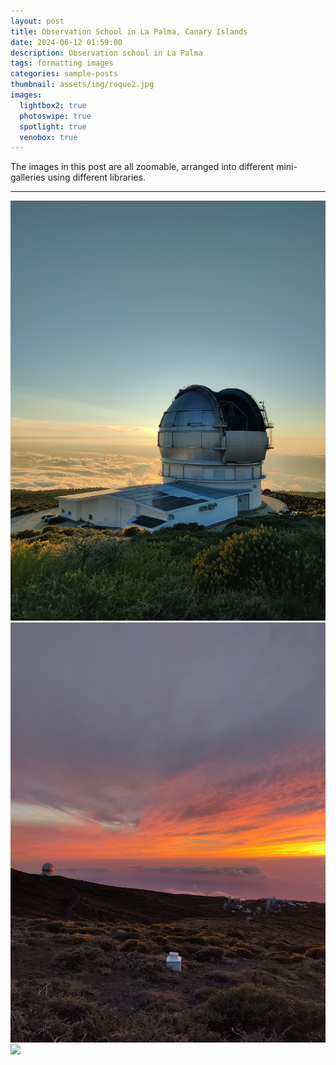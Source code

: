 ```yaml
---
layout: post
title: Observation School in La Palma, Canary Islands
date: 2024-06-12 01:59:00
description: Observation school in La Palma
tags: formatting images
categories: sample-posts
thumbnail: assets/img/roque2.jpg
images:
  lightbox2: true
  photoswipe: true
  spotlight: true
  venobox: true
---
```


The images in this post are all zoomable, arranged into different mini-galleries using different libraries.

---

<div class="spotlight-group">
    <a class="spotlight" href="/assets/img/roque2.jpg">
        <img src="/assets/img/roque2.jpg" />
    </a>
    <a class="spotlight" href="/assets/img/roque1.jpg">
        <img src="/assets/img/roque1.jpg" />
    </a>
    <a class="spotlight" href="/assets/img/roque3.jpg">
        <img src="/assets/img/roque3.jpg" />
    </a>
</div>